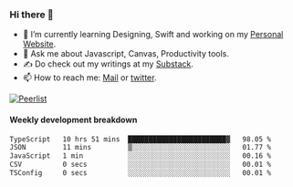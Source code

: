 ### Hi there 👋

- 🌱 I’m currently learning Designing, Swift and working on my [Personal Website](https://vaishak.de/).
- 💬 Ask me about Javascript, Canvas,  Productivity tools. 
- :writing_hand: Do check out my writings at my [Substack](https://kvaishak.substack.com/).
- 📫 How to reach me: [Mail](mailto:vaishak.kaippanchery@gmail.com) or [twitter](https://twitter.com/kvaishark).

[![Peerlist](https://github-readme-badge.peerlist.io/api/vaishak?style=plastic)](https://peerlist.io/vaishak)

#### Weekly development breakdown

<!--START_SECTION:waka-->

```txt
TypeScript   10 hrs 51 mins  ████████████████████████▓   98.05 %
JSON         11 mins         ▒░░░░░░░░░░░░░░░░░░░░░░░░   01.77 %
JavaScript   1 min           ░░░░░░░░░░░░░░░░░░░░░░░░░   00.16 %
CSV          0 secs          ░░░░░░░░░░░░░░░░░░░░░░░░░   00.01 %
TSConfig     0 secs          ░░░░░░░░░░░░░░░░░░░░░░░░░   00.01 %
```

<!--END_SECTION:waka-->
